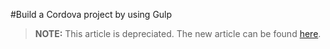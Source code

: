 <properties pageTitle="Build a Cordova project by using Gulp"
  description="Build a Cordova project by using Gulp"
  services=""
  documentationCenter=""
  authors="bursteg" />


#Build a Cordova project by using Gulp

> **NOTE:** This article is depreciated. The new article can be found [here](/articles/tutorial-gulp/gulp-ci.md).
